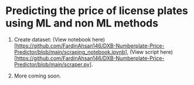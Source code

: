 # Predicting the price of license plates using ML and non ML methods

1. Create dataset: (View notebook here)[https://github.com/FardinAhsan146/DXB-Numberplate-Price-Predictor/blob/main/scraping_notebook.ipynb], (View script here)[https://github.com/FardinAhsan146/DXB-Numberplate-Price-Predictor/blob/main/scraper.py].

2. More coming soon.

